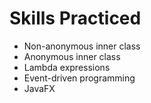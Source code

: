 # Skills Practiced
- Non-anonymous inner class
- Anonymous inner class
- Lambda expressions
- Event-driven programming
- JavaFX
